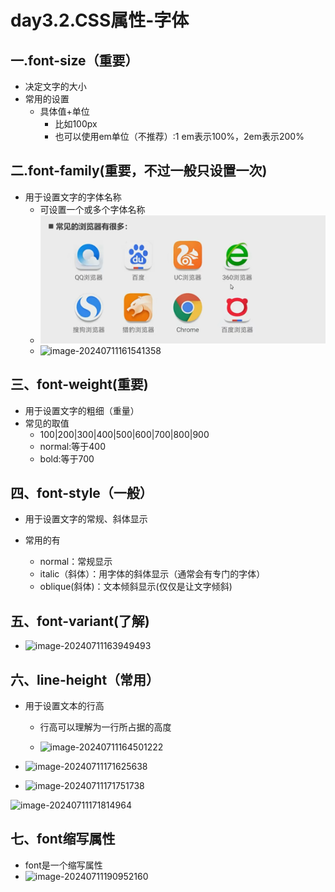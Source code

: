 # day3.2.CSS属性-字体

## 一.font-size（重要）

* 决定文字的大小
* 常用的设置
  * 具体值+单位
    * 比如100px
    * 也可以使用em单位（不推荐）:1 em表示100%，2em表示200%



## 二.font-family(重要，不过一般只设置一次)

* 用于设置文字的字体名称
  * 可设置一个或多个字体名称
  * ![image-20240529215842337.png](day3.2.CSS%E5%B1%9E%E6%80%A7-%E5%AD%97%E4%BD%93.assets/image-20240529215842337.png)
  * ![image-20240711161541358](C:\Users\86181\AppData\Roaming\Typora\typora-user-images\image-20240711161541358.png)



## 三、font-weight(重要)

* 用于设置文字的粗细（重量）
* 常见的取值
  * 100|200|300|400|500|600|700|800|900
  * normal:等于400
  * bold:等于700



## 四、font-style（一般）

* 用于设置文字的常规、斜体显示

* 常用的有
  * normal：常规显示
  * italic（斜体）：用字体的斜体显示（通常会有专门的字体）
  * oblique(斜体)：文本倾斜显示(仅仅是让文字倾斜)



## 五、font-variant(了解)

* ![image-20240711163949493](C:\Users\86181\AppData\Roaming\Typora\typora-user-images\image-20240711163949493.png)



## 六、line-height（常用）

* 用于设置文本的行高

  * 行高可以理解为一行所占据的高度

  * ![image-20240711164501222](C:\Users\86181\AppData\Roaming\Typora\typora-user-images\image-20240711164501222.png)

* ![image-20240711171625638](C:\Users\86181\AppData\Roaming\Typora\typora-user-images\image-20240711171625638.png)

* ![image-20240711171751738](C:\Users\86181\AppData\Roaming\Typora\typora-user-images\image-20240711171751738.png)

![image-20240711171814964](C:\Users\86181\AppData\Roaming\Typora\typora-user-images\image-20240711171814964.png)

## 七、font缩写属性

* font是一个缩写属性
* ![image-20240711190952160](C:\Users\86181\AppData\Roaming\Typora\typora-user-images\image-20240711190952160.png)